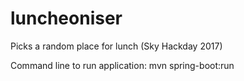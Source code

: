 # luncheoniser
Picks a random place for lunch (Sky Hackday 2017)

Command line to run application:
mvn spring-boot:run

